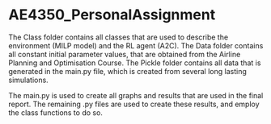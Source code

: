 # AE4350_PersonalAssignment

The Class folder contains all classes that are used to describe the environment (MILP model) and the RL agent (A2C).
The Data folder contains all constant initial parameter values, that are obtained from the Airline Planning and Optimisation Course.
The Pickle folder contains all data that is generated in the main.py file, which is created from several long lasting simulations.

The main.py is used to create all graphs and results that are used in the final report.
The remaining .py files are used to create these results, and employ the class functions to do so.

